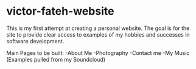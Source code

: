 # victor-fateh-website
This is my first attempt at creating a personal website. The goal is for the site to provide clear access to examples of my hobbies and successes in software development.

Main Pages to be built: 
-About Me
-Photography
-Contact me
-My Music (Examples pulled from my Soundcloud)
